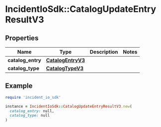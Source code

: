 # IncidentIoSdk::CatalogUpdateEntryResultV3

## Properties

| Name | Type | Description | Notes |
| ---- | ---- | ----------- | ----- |
| **catalog_entry** | [**CatalogEntryV3**](CatalogEntryV3.md) |  |  |
| **catalog_type** | [**CatalogTypeV3**](CatalogTypeV3.md) |  |  |

## Example

```ruby
require 'incident_io_sdk'

instance = IncidentIoSdk::CatalogUpdateEntryResultV3.new(
  catalog_entry: null,
  catalog_type: null
)
```


